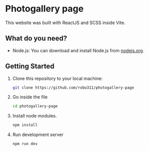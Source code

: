 # Photogallery page

This website was built with ReactJS and SCSS inside Vite.

## What do you need?

- Node.js: You can download and install Node.js from [nodejs.org](https://nodejs.org/).

## Getting Started

1. Clone this repository to your local machine:

   ```bash
   git clone https://github.com/robo311/photogallery-page
    ```
   
2. Go inside the file
   ```bash
   cd photogallery-page
   ```
   
4. Install node modules.
    ```bash
   npm install
   ```

6. Run development server
   ```bash
   npm run dev
   ```
